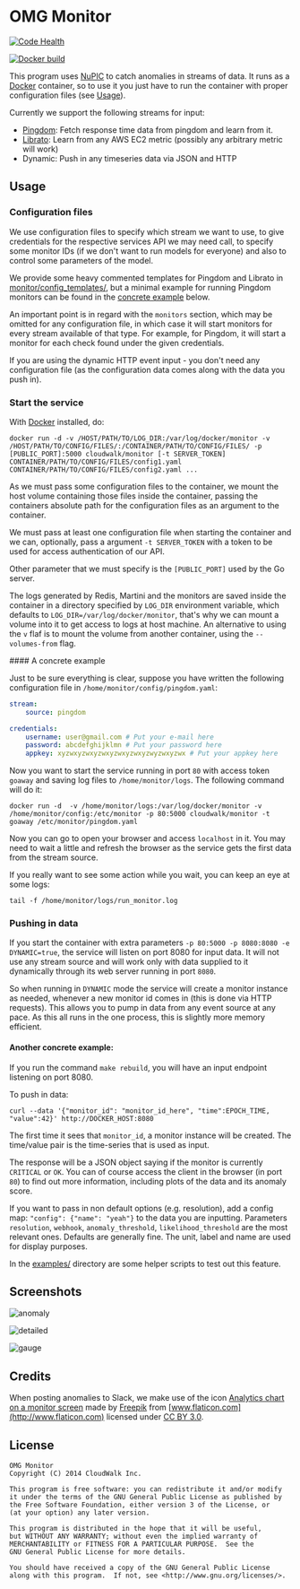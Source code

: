 # OMG Monitor

[![Code Health](https://landscape.io/github/cloudwalkio/omg-monitor/master/landscape.png)](https://landscape.io/github/cloudwalkio/omg-monitor/master)

[![Docker build](http://dockeri.co/image/cloudwalk/monitor)](https://registry.hub.docker.com/u/cloudwalk/monitor/)

This program uses [NuPIC] to catch anomalies in streams of data. It runs as a [Docker] container, so to use it you just have to run the container with proper configuration files (see [Usage](#usage)).

Currently we support the following streams for input:
* [Pingdom]: Fetch response time data from pingdom and learn from it.
* [Librato]: Learn from any AWS EC2 metric (possibly any arbitrary metric will work)
* Dynamic: Push in any timeseries data via JSON and HTTP

## Usage

### Configuration files

We use configuration files to specify which stream we want to use, to give
credentials for the respective services API we may need call, to
specify some monitor IDs (if we don't want to run models for everyone)  and
also to control some parameters of the model.

We provide some heavy commented templates for Pingdom and Librato in [monitor/config_templates/], but
a minimal example for running Pingdom monitors can be found in the [concrete example](#concrete) below.

An important point is in regard with the `monitors` section, which may be omitted for any configuration file, in which case it will start monitors for every stream available of that type. For example, for Pingdom, it will start a monitor for each check found under the given credentials.

If you are using the dynamic HTTP event input - you don't need any configuration file (as the configuration data comes along with the data you push in).

### Start the service

With [Docker] installed, do:
```
docker run -d -v /HOST/PATH/TO/LOG_DIR:/var/log/docker/monitor -v /HOST/PATH/TO/CONFIG/FILES/:/CONTAINER/PATH/TO/CONFIG/FILES/ -p [PUBLIC_PORT]:5000 cloudwalk/monitor [-t SERVER_TOKEN] CONTAINER/PATH/TO/CONFIG/FILES/config1.yaml CONTAINER/PATH/TO/CONFIG/FILES/config2.yaml ...
```

As we must pass some configuration files to the container, we mount the host volume containing those files inside the container, passing the containers absolute path for the configuration files as an argument to the container.

We must pass at least one configuration file when starting the container and we can, optionally, pass a argument `-t SERVER_TOKEN` with a token to be used for access authentication of our API.

Other parameter that we must specify is the  `[PUBLIC_PORT]` used by the Go server.

The logs generated by Redis, Martini and the monitors are saved inside the container
in a directory specified by `LOG_DIR` environment variable, which defaults to
`LOG_DIR=/var/log/docker/monitor`, that's why we can mount a volume into it to
get access to logs at host machine. An alternative to using the `v` flaf is to
mount the volume from another container, using the `--volumes-from` flag.

<a name="concrete"/>
#### A concrete example

Just to be sure everything is clear, suppose you have written the following configuration file
in `/home/monitor/config/pingdom.yaml`:
```yaml
stream:
    source: pingdom

credentials:
    username: user@gmail.com # Put your e-mail here
    password: abcdefghijklmn # Put your password here
    appkey: xyzwxyzwxyzwxyzwxyzwxyzwyzwxyzwx # Put your appkey here
```
Now you want to start the service running in port `80` with access token `goaway`
and saving log files to `/home/monitor/logs`.
The following command will do it:
```
docker run -d  -v /home/monitor/logs:/var/log/docker/monitor -v /home/monitor/config:/etc/monitor -p 80:5000 cloudwalk/monitor -t goaway /etc/monitor/pingdom.yaml
```

Now you can go to open your browser and access `localhost` in it. You may need to
wait a little and refresh the browser as the service gets the first data from the stream source.

If you really want to see some action while you wait, you can keep an eye at some logs:
```
tail -f /home/monitor/logs/run_monitor.log
```

### Pushing in data

If you start the container with extra parameters `-p 80:5000 -p 8080:8080 -e DYNAMIC=true`,
the service will listen on port 8080 for input data. It will not use any stream
source and will work only with data supplied to it dynamically through its web
server running in port `8080`.

So when running in `DYNAMIC` mode the service will create a monitor instance as
needed, whenever a new monitor id comes in (this is done via HTTP requests).
This allows you to pump in data from any event source at any pace.
As this all runs in the one process, this is slightly more memory efficient.

#### Another concrete example:

If you run the command `make rebuild`, you will have an input endpoint listening on port 8080.

To push in data:

```
curl --data '{"monitor_id": "monitor_id_here", "time":EPOCH_TIME, "value":42}' http://DOCKER_HOST:8080
```
The first time it sees that `monitor_id`, a monitor instance will be created.
The time/value pair is the time-series that is used as input.

The response will be a JSON object saying if the monitor is currently `CRITICAL` or `OK`.
You can of course access the client in the browser (in port `80`) to find out more information,
including plots of the data and its anomaly score.

If you want to pass in non default options (e.g. resolution), add a config map:
`"config": {"name": "yeah"}` to the data you are inputting. Parameters `resolution`, `webhook`, `anomaly_threshold`, `likelihood_threshold` are the
most relevant ones. Defaults are generally fine. The unit, label and name are used for display purposes.

In the [examples/] directory are some helper scripts to test out this feature.

## Screenshots

![anomaly](https://rawgithub.com/cloudwalkio/omg-monitor/master/docs/images/anomaly.png)

![detailed](https://rawgithub.com/cloudwalkio/omg-monitor/master/docs/images/detailed.png)

![gauge](https://rawgithub.com/cloudwalkio/omg-monitor/master/docs/images/gauge.png)

## Credits

When posting anomalies to Slack, we make use of the icon [Analytics chart on a monitor screen](http://www.flaticon.com/free-icon/analytics-chart-on-a-monitor-screen_35943) made by [Freepik](http://www.freepik.com) from [www.flaticon.com](http://www.flaticon.com) licensed under [CC BY 3.0](http://creativecommons.org/licenses/by/3.0/).

## License
```
OMG Monitor
Copyright (C) 2014 CloudWalk Inc.

This program is free software: you can redistribute it and/or modify
it under the terms of the GNU General Public License as published by
the Free Software Foundation, either version 3 of the License, or
(at your option) any later version.

This program is distributed in the hope that it will be useful,
but WITHOUT ANY WARRANTY; without even the implied warranty of
MERCHANTABILITY or FITNESS FOR A PARTICULAR PURPOSE.  See the
GNU General Public License for more details.

You should have received a copy of the GNU General Public License
along with this program.  If not, see <http://www.gnu.org/licenses/>.

```
[NuPIC]:https://github.com/numenta/nupic
[Docker]:https://www.docker.io/
[Pingdom]:https://www.pingdom.com/
[Librato]:https://metrics.librato.com/
[monitor/config_templates/]:monitor/config_templates/
[examples/]:https://github.com/cloudwalkio/omg-monitor/tree/master/examples
